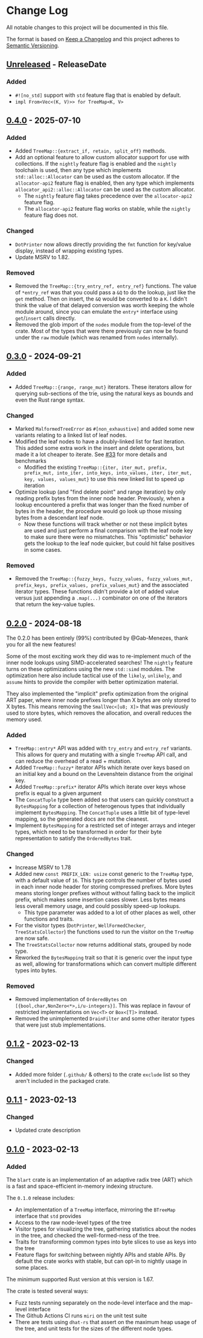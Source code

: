 # Change Log

All notable changes to this project will be documented in this file.

The format is based on [Keep a Changelog](http://keepachangelog.com/)
and this project adheres to [Semantic Versioning](http://semver.org/).

<!-- next-header -->

## [Unreleased] - ReleaseDate

### Added

 - `#![no_std]` support with `std` feature flag that is enabled by default.
 - `impl From<Vec<(K, V)>> for TreeMap<K, V>`

## [0.4.0] - 2025-07-10

### Added

 - Added `TreeMap::{extract_if, retain, split_off}` methods.
 - Add an optional feature to allow custom allocator support for use with collections. If the `nightly` feature flag is enabled and the `nightly` toolchain is used, then any type which implements `std::alloc::Allocator` can be used as the custom allocator. If the `allocator-api2` feature flag is enabled, then any type which implements `allocator_api2::alloc::Allocator` can be used as the custom allocator.
    - The `nightly` feature flag takes precedence over the `allocator-api2` feature flag.
    - The `allocator-api2` feature flag works on stable, while the `nightly` feature flag does not.

### Changed

 - `DotPrinter` now allows directly providing the `fmt` function for key/value display, instead of wrapping existing types.
 - Update MSRV to 1.82.

### Removed

 - Removed the `TreeMap::{try_entry_ref, entry_ref}` functions. The value of `*entry_ref` was that you could pass a `&Q` to do the lookup, just like the `get` method. Then on insert, the `&Q` would be converted to a `K`. I didn't think the value of that delayed conversion was worth keeping the whole module around, since you can emulate the `entry*` interface using `get`/`insert` calls directly.
 - Removed the glob import of the `nodes` module from the top-level of the crate. Most of the types that were there previously can now be found under the `raw` module (which was renamed from `nodes` internally).

## [0.3.0] - 2024-09-21

### Added

 - Added `TreeMap::{range, range_mut}` iterators. These iterators allow for querying sub-sections of the trie, using the natural keys as bounds and even the Rust range syntax.

### Changed

 - Marked `MalformedTreeError` as `#[non_exhaustive]` and added some new variants relating to a linked list of leaf nodes.
 - Modified the leaf nodes to have a doubly-linked list for fast iteration. This added some extra work in the insert and delete operations, but made it a lot cheaper to iterate. See [#33](https://github.com/declanvk/blart/pull/33) for more details and benchmarks
   - Modified the existing `TreeMap::{iter, iter_mut, prefix, prefix_mut, into_iter, into_keys, into_values, iter, iter_mut, key, values, values_mut}` to use this new linked list to speed up iteration
 - Optimize lookup (and "find delete point" and range iteration) by only reading prefix bytes from the inner node header. Previously, when a lookup encountered a prefix that was longer than the fixed number of bytes in the header, the procedure would go look up those missing bytes from a descendant leaf node.
   - Now these functions will track whether or not these implicit bytes are used and just perform a final comparison with the leaf node key to make sure there were no mismatches. This "optimistic" behavior gets the lookup to the leaf node quicker, but could hit false positives in some cases.

### Removed

 - Removed the `TreeMap::{fuzzy_keys, fuzzy_values, fuzzy_values_mut, prefix_keys, prefix_values, prefix_values_mut}` and the associated iterator types. These functions didn't provide a lot of added value versus just appending a `.map(...)` combinator on one of the iterators that return the key-value tuples.

## [0.2.0] - 2024-08-18

The 0.2.0 has been entirely (99%) contributed by @Gab-Menezes, thank you for all the new features!

Some of the most exciting work they did was to re-implement much of the inner node lookups using SIMD-accelerated searches! The `nightly` feature turns on these optimizations using the new `std::simd` modules. The optimization here also include tactical use of the `likely`, `unlikely`, and `assume` hints to provide the compiler with better optimization material.

They also implemented the "implicit" prefix optimization from the original ART paper, where inner node prefixes longer than X bytes are only stored to X bytes. This means removing the `SmallVec<[u8; X]>` that was previously used to store bytes, which removes the allocation, and overall reduces the memory used.

### Added

 - `TreeMap::entry*` API was added with `try_entry` and `entry_ref` variants. This allows for query and mutating with a single `TreeMap` API call, and can reduce the overhead of a read + mutation.
 - Added `TreeMap::fuzzy*` iterator APIs which iterate over keys based on an initial key and a bound on the Levenshtein distance from the original key.
 - Added `TreeMap::prefix*` iterator APIs which iterate over keys whose prefix is equal to a given argument
 - The `ConcatTuple` type been added so that users can quickly construct a `BytesMapping` for a collection of heterogenous types that individually implement `BytesMapping`. The `ConcatTuple` uses a little bit of type-level mapping, so the generated docs are not the cleanest.
 - Implement `BytesMapping` for a restricted set of integer arrays and integer types, which need to be transformed in order for their byte representation to satisfy the `OrderedBytes` trait.

### Changed

 - Increase MSRV to 1.78
 - Added new `const PREFIX_LEN: usize` const generic to the `TreeMap` type, with a default value of `16`. This type controls the number of bytes used in each inner node header for storing compressed prefixes. More bytes means storing longer prefixes without without falling back to the implicit prefix, which makes some insertion cases slower. Less bytes means less overall memory usage, and could possibly speed-up lookups.
     - This type parameter was added to a lot of other places as well, other functions and traits.
 - For the visitor types (`DotPrinter`, `WellFormedChecker`, `TreeStatsCollector`) the functions used to run the visitor on the `TreeMap` are now safe.
 - The `TreeStatsCollector` now returns additional stats, grouped by node type.
 - Reworked the `BytesMapping` trait so that it is generic over the input type as well, allowing for transformations which can convert multiple different types into bytes.

### Removed

 - Removed implementation of `OrderedBytes` on `[{bool,char,NonZero<*>,i/u-integers}]`. This was replace in favour of restricted implementations on `Vec<T>` or `Box<[T]>` instead.
 - Removed the unimplemented `DrainFilter` and some other iterator types that were just stub implementations.

## [0.1.2] - 2023-02-13

### Changed
 - Added more folder (`.github/` & others) to the crate `exclude` list so they
   aren't included in the packaged crate.

## [0.1.1] - 2023-02-13

### Changed
 - Updated crate description

## [0.1.0] - 2023-02-13

### Added

The `blart` crate is an implementation of an adaptive radix tree (ART) which is a fast and space-efficient in-memory indexing structure.

The `0.1.0` release includes:
 - An implementation of a `TreeMap` interface, mirroring the `BTreeMap` interface that `std` provides
 - Access to the raw node-level types of the tree
 - Visitor types for visualizing the tree, gathering statistics about the nodes in the tree, and checked the well-formed-ness of the tree.
 - Traits for transforming common types into byte slices to use as keys into the tree
 - Feature flags for switching between nightly APIs and stable APIs. By default the crate works with stable, but can opt-in to nightly usage in some places.

The minimum supported Rust version at this version is 1.67.

The crate is tested several ways:
 - Fuzz tests running separately on the node-level interface and the map-level interface
 - The Github Actions CI runs `miri` on the unit test suite
 - There are tests using `dhat-rs` that assert on the maximum heap usage of the
   tree, and unit tests for the sizes of the different node types.

<!-- next-url -->
[Unreleased]: https://github.com/declanvk/blart/compare/v0.4.0...HEAD
[0.4.0]: https://github.com/declanvk/blart/compare/v0.3.0...v0.4.0
[0.3.0]: https://github.com/declanvk/blart/compare/v0.2.0...v0.3.0
[0.2.0]: https://github.com/declanvk/blart/compare/v0.1.2...v0.2.0
[0.1.2]: https://github.com/declanvk/blart/compare/v0.1.1...v0.1.2
[0.1.1]: https://github.com/declanvk/blart/compare/v0.1.0...v0.1.1
[0.1.0]: https://github.com/declanvk/blart/compare/54af3b8...v0.1.0

